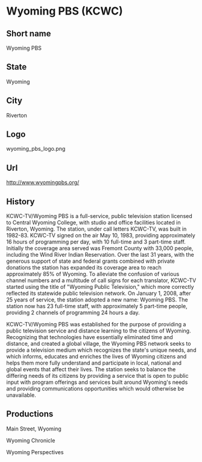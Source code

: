 # Wyoming PBS (KCWC)

## Short name

Wyoming PBS

## State

Wyoming

## City

Riverton

## Logo

wyoming\_pbs\_logo.png

## Url

http://www.wyomingpbs.org/

## History

KCWC-TV/Wyoming PBS is a full-service, public television station
licensed to Central Wyoming College, with studio and office facilities located
in Riverton, Wyoming. The station, under call letters KCWC-TV, was built in 1982-83.
KCWC-TV signed on the air May 10, 1983, providing approximately 16 hours of programming
per day, with 10 full-time and 3 part-time staff. Initially the coverage area
served was Fremont County with 33,000 people, including the Wind River Indian
Reservation. Over the last 31 years, with the generous support of state and federal
grants combined with private donations the station has expanded its coverage area
to reach approximately 85% of Wyoming. To alleviate the confusion of various channel
numbers and a multitude of call signs for each translator, KCWC-TV started using
the title of "Wyoming Public Television," which more correctly reflected its
statewide public television network. On January 1, 2008, after 25 years of service,
the station adopted a new name: Wyoming PBS. The station now has 23 full-time
staff, with approximately 5 part-time people, providing 2 channels of programming
24 hours a day.

KCWC-TV/Wyoming PBS was established for the purpose of providing
a public television service and distance learning to the citizens of Wyoming.
Recognizing that technologies have essentially eliminated time and distance, and
created a global village, the Wyoming PBS network seeks to provide a television
medium which recognizes the state's unique needs, and which informs, educates
and enriches the lives of Wyoming citizens and helps them more fully understand
and participate in local, national and global events that affect their lives.
The station seeks to balance the differing needs of its citizens by providing
a service that is open to public input with program offerings and services built
around Wyoming's needs and providing communications opportunities which would
otherwise be unavailable.


## Productions

Main Street, Wyoming

Wyoming Chronicle

Wyoming Perspectives

